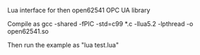 Lua interface for then open62541 OPC UA library

Compile as
 gcc -shared -fPIC -std=c99 *.c -llua5.2 -lpthread -o open62541.so

Then run the example as "lua test.lua"

